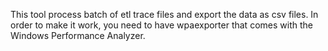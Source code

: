 This tool process batch of etl trace files and export the data as csv files.
In order to make it work, you need to have wpaexporter that comes with the Windows Performance Analyzer. 